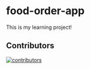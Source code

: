 # food-order-app

This is my learning project!

## Contributors

[//]: # 'This list is generated using the GitHub built-in feature to display contributors.'

[![contributors](https://contributors-img.web.app/image?repo=<username>/<repository-name>)](https://github.com/<username>/<repository-name>/graphs/contributors)

